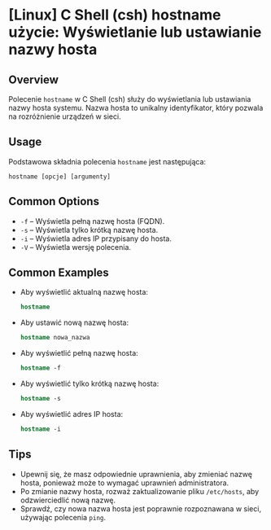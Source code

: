 # [Linux] C Shell (csh) hostname użycie: Wyświetlanie lub ustawianie nazwy hosta

## Overview
Polecenie `hostname` w C Shell (csh) służy do wyświetlania lub ustawiania nazwy hosta systemu. Nazwa hosta to unikalny identyfikator, który pozwala na rozróżnienie urządzeń w sieci.

## Usage
Podstawowa składnia polecenia `hostname` jest następująca:

```
hostname [opcje] [argumenty]
```

## Common Options
- `-f` – Wyświetla pełną nazwę hosta (FQDN).
- `-s` – Wyświetla tylko krótką nazwę hosta.
- `-i` – Wyświetla adres IP przypisany do hosta.
- `-V` – Wyświetla wersję polecenia.

## Common Examples
- Aby wyświetlić aktualną nazwę hosta:
  ```csh
  hostname
  ```

- Aby ustawić nową nazwę hosta:
  ```csh
  hostname nowa_nazwa
  ```

- Aby wyświetlić pełną nazwę hosta:
  ```csh
  hostname -f
  ```

- Aby wyświetlić tylko krótką nazwę hosta:
  ```csh
  hostname -s
  ```

- Aby wyświetlić adres IP hosta:
  ```csh
  hostname -i
  ```

## Tips
- Upewnij się, że masz odpowiednie uprawnienia, aby zmieniać nazwę hosta, ponieważ może to wymagać uprawnień administratora.
- Po zmianie nazwy hosta, rozważ zaktualizowanie pliku `/etc/hosts`, aby odzwierciedlić nową nazwę.
- Sprawdź, czy nowa nazwa hosta jest poprawnie rozpoznawana w sieci, używając polecenia `ping`.